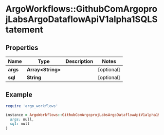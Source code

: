 # ArgoWorkflows::GithubComArgoprojLabsArgoDataflowApiV1alpha1SQLStatement

## Properties

| Name | Type | Description | Notes |
| ---- | ---- | ----------- | ----- |
| **args** | **Array&lt;String&gt;** |  | [optional] |
| **sql** | **String** |  | [optional] |

## Example

```ruby
require 'argo_workflows'

instance = ArgoWorkflows::GithubComArgoprojLabsArgoDataflowApiV1alpha1SQLStatement.new(
  args: null,
  sql: null
)
```

